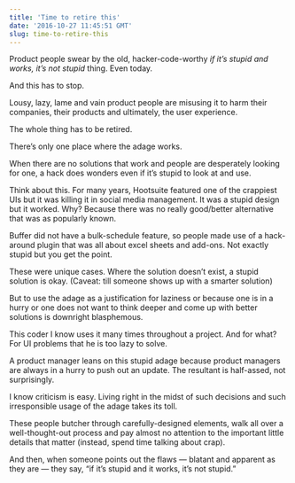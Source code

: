 ```yaml
---
title: 'Time to retire this'
date: '2016-10-27 11:45:51 GMT'
slug: time-to-retire-this
---
```

Product people swear by the old, hacker-code-worthy _if it’s stupid and works, it’s not stupid_ thing. Even today.

And this has to stop.

Lousy, lazy, lame and vain product people are misusing it to harm their companies, their products and ultimately, the user experience.

The whole thing has to be retired.

There’s only one place where the adage works.

When there are no solutions that work and people are desperately looking for one, a hack does wonders even if it’s stupid to look at and use.

Think about this. For many years, Hootsuite featured one of the crappiest UIs but it was killing it in social media management. It was a stupid design but it worked. Why? Because there was no really good/better alternative that was as popularly known.

Buffer did not have a bulk-schedule feature, so people made use of a hack-around plugin that was all about excel sheets and add-ons. Not exactly stupid but you get the point.

These were unique cases. Where the solution doesn’t exist, a stupid solution is okay. (Caveat: till someone shows up with a smarter solution)

But to use the adage as a justification for laziness or because one is in a hurry or one does not want to think deeper and come up with better solutions is downright blasphemous.

This coder I know uses it many times throughout a project. And for what? For UI problems that he is too lazy to solve.

A product manager leans on this stupid adage because product managers are always in a hurry to push out an update. The resultant is half-assed, not surprisingly.

I know criticism is easy. Living right in the midst of such decisions and such irresponsible usage of the adage takes its toll.

These people butcher through carefully-designed elements, walk all over a well-thought-out process and pay almost no attention to the important little details that matter (instead, spend time talking about crap).

And then, when someone points out the flaws — blatant and apparent as they are — they say, “if it’s stupid and it works, it’s not stupid.”